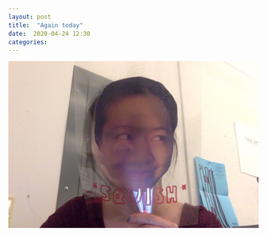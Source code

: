 ```yaml
---
layout: post
title:  "Again today"
date:  2020-04-24 12:30
categories: 
---
```


![Brutalist](/img/blog/2018-05/05-07.jpg)


